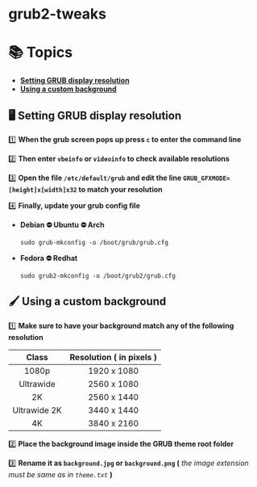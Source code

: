 # grub2-tweaks

# 📚 Topics
- [**Setting GRUB display resolution**](https://github.com/vandalsoul/grub-tweaks/blob/main/README.md#%EF%B8%8F-setting-grub-display-resolution)
- [**Using a custom background**](https://github.com/vandalsoul/grub-tweaks/blob/main/README.md#%EF%B8%8F-using-a-custom-background)

## 🖥️ Setting GRUB display resolution

1️⃣ **When the grub screen pops up press `c` to enter the command line**

2️⃣ **Then enter **`vbeinfo`** or **`videoinfo`** to check available resolutions**
 
3️⃣ **Open the file `/etc/default/grub` and edit the line `GRUB_GFXMODE=[height]x[width]x32` to match your resolution**

4️⃣ **Finally, update your grub config file**
- **Debian ⛔ Ubuntu ⛔ Arch**
  ```shell
  sudo grub-mkconfig -o /boot/grub/grub.cfg
  ```
- **Fedora ⛔ Redhat**
  ```shell
  sudo grub2-mkconfig -o /boot/grub2/grub.cfg
  ```

## 🖌️ Using a custom background

1️⃣ **Make sure to have your background match any of the following resolution**

|Class|Resolution ( in pixels )|
|:------:|:--------:|
|1080p|1920 x 1080|
|Ultrawide|2560 x 1080|
|2K|2560 x 1440|
|Ultrawide 2K|3440 x 1440|
|4K|3840 x 2160|

2️⃣ **Place the background image inside the GRUB theme root folder**

3️⃣ **Rename it as `background.jpg` or `background.png` (** *the image extension must be same as in `theme.txt`* **)**

